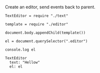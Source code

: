 

Create an editor, send events back to parent.

    TextEditor = require "./text"

    template = require "./editor"

    document.body.appendChild(template())

    el = document.querySelector(".editor")
    
    console.log el
    
    TextEditor
      text: "Hellow"
      el: el
